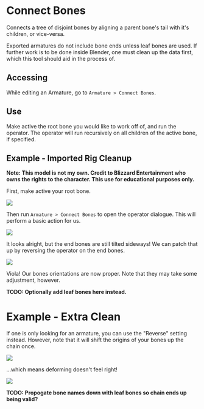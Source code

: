 # Connect Bones
Connects a tree of disjoint bones by aligning a parent bone's tail with it's children, or vice-versa.

Exported armatures do not include bone ends unless leaf bones are used. If further work is to be done inside Blender, one must clean up the data first, which this tool should aid in the process of.

## Accessing
While editing an Armature, go to `Armature > Connect Bones`.

## Use
Make active the root bone you would like to work off of, and run the operator. The operator will run recursively on all children of the active bone, if specified.

## Example - Imported Rig Cleanup
**Note: This model is not my own. Credit to Blizzard Entertainment who owns the rights to the character. This use for educational purposes only.**

First, make active your root bone.

![](../images/exmp_connect_bones1.png)

Then run `Armature > Connect Bones` to open the operator dialogue. This will perform a basic action for us.

![](../images/exmp_connect_bones2.png)

It looks alright, but the end bones are still tilted sideways! We can patch that up by reversing the operator on the end bones.

![](../images/exmp_connect_bones3.png)

Viola! Our bones orientations are now proper. Note that they may take some adjustment, however.

**TODO: Optionally add leaf bones here instead.**

# Example - Extra Clean
If one is only looking for an armature, you can use the "Reverse" setting instead. However, note that it will shift the origins of your bones up the chain once.

![](../images/exmp_connect_bones4.png)

...which means deforming doesn't feel right!

![](../images/exmp_connect_bones5.png)

**TODO: Propogate bone names down with leaf bones so chain ends up being valid?**